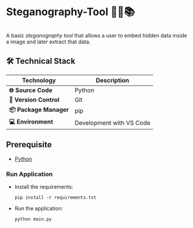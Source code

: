 # <p>**Steganography-Tool 🌟🔬📚**

</p>

A basic *steganography tool* that allows a user to embed hidden data inside a image and later extract that data.

## 🛠️ Technical Stack


| **Technology**      | **Description**                                           |
|---------------------|-----------------------------------------------------------|
| **🌐 Source Code**     | Python   |
| **🧪 Version Control** | Git                                                  |
| **📦 Package Manager** | pip                                                 |
| **💻 Environment**  | Development with VS Code                                |

## Prerequisite

- [Python](https://www.python.org/downloads/)

### Run Application

- Install the requirements:
  ```
  pip install -r requirements.txt
  ```
- Run the application:
  ```
  python main.py
  ```
